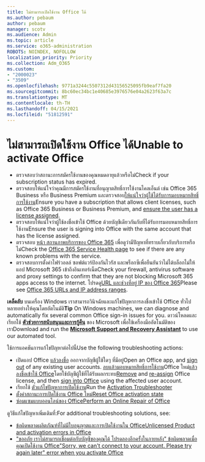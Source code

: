 ```yaml
---
title: ไม่สามารถเปิดใช้งาน Office ได้
ms.author: pebaum
author: pebaum
manager: scotv
ms.audience: Admin
ms.topic: article
ms.service: o365-administration
ROBOTS: NOINDEX, NOFOLLOW
localization_priority: Priority
ms.collection: Adm_O365
ms.custom:
- "2000023"
- "3509"
ms.openlocfilehash: 9771a3244c5507312d43156525095fb9eaf7fa20
ms.sourcegitcommit: 8bc60ec34bc1e40685e3976576e04a2623f63a7c
ms.translationtype: MT
ms.contentlocale: th-TH
ms.lasthandoff: 04/15/2021
ms.locfileid: "51812591"
---
```

# <a name="unable-to-activate-office"></a><span data-ttu-id="e69d4-102">ไม่สามารถเปิดใช้งาน Office ได้</span><span class="sxs-lookup"><span data-stu-id="e69d4-102">Unable to activate Office</span></span>

- <span data-ttu-id="e69d4-103">ตรวจสอบว่าสถานะการสมัครใช้งานของคุณหมดอายุแล้วหรือไม่</span><span class="sxs-lookup"><span data-stu-id="e69d4-103">Check if your subscription status has expired.</span></span>
- <span data-ttu-id="e69d4-104">ตรวจสอบให้แน่ใจว่าคุณมีการสมัครใช้งานที่อนุญาตสิทธิ์การใช้งานไคลเอ็นต์ เช่น Office 365 Business หรือ Business Premium และตรวจสอบ[ให้แน่ใจว่าผู้ใช้ได้รับการมอบหมายสิทธิ์การใช้งาน](https://docs.microsoft.com/microsoft-365/admin/manage/assign-licenses-to-users?view=o365-worldwide)</span><span class="sxs-lookup"><span data-stu-id="e69d4-104">Ensure you have a subscription that allows client licenses, such as Office 365 Business or Business Premium, and [ensure the user has a license assigned](https://docs.microsoft.com/microsoft-365/admin/manage/assign-licenses-to-users?view=o365-worldwide).</span></span>
- <span data-ttu-id="e69d4-105">ตรวจสอบให้แน่ใจว่าผู้ใช้ลงชื่อเข้าใช้ Office ด้วยบัญชีเดียวกันกับที่ได้รับการมอบหมายสิทธิ์การใช้งาน</span><span class="sxs-lookup"><span data-stu-id="e69d4-105">Ensure the user is signing into Office with the same account that has the license assigned.</span></span>
- <span data-ttu-id="e69d4-106">ตรวจสอบ [หน้า สถานภาพบริการของ Office 365](https://docs.microsoft.com/office365/enterprise/view-service-health) เพื่อดูว่ามีปัญหาที่ทราบเกี่ยวกับบริการหรือไม่</span><span class="sxs-lookup"><span data-stu-id="e69d4-106">Check the [Office 365 Service Health page](https://docs.microsoft.com/office365/enterprise/view-service-health) to see if there are any known problems with the service.</span></span>
- <span data-ttu-id="e69d4-107">ตรวจสอบการตั้งค่าไฟร์วอลล์ ซอฟต์แวร์ป้องกันไวรัส และพร็อกซีเพื่อยืนยันว่าไม่ได้บล็อกไม่ให้แอป Microsoft 365 เข้าถึงอินเทอร์เน็ต</span><span class="sxs-lookup"><span data-stu-id="e69d4-107">Check your firewall, antivirus software and proxy settings to confirm that they are not blocking Microsoft 365 apps access to the internet.</span></span> <span data-ttu-id="e69d4-108">โปรดดู[URL และช่วงที่อยู่ IP ของ Office 365](https://docs.microsoft.com/office365/enterprise/urls-and-ip-address-ranges "URL และช่วงที่อยู่ IP ของ Office 365")</span><span class="sxs-lookup"><span data-stu-id="e69d4-108">Please see [Office 365 URLs and IP address ranges](https://docs.microsoft.com/office365/enterprise/urls-and-ip-address-ranges "Office 365 URLs and IP address ranges").</span></span>

<span data-ttu-id="e69d4-109">**เคล็ดลับ** บนเครื่อง Windows เราสามารถวินิจฉัยและแก้ไขปัญหาการลงชื่อเข้าใช้ Office ทั่วไปหลายอย่างให้คุณโดยอัตโนมัติ</span><span class="sxs-lookup"><span data-stu-id="e69d4-109">**Tip** On Windows machines, we can diagnose and automatically fix several common Office sign-in issues for you.</span></span> <span data-ttu-id="e69d4-110">ดาวน์โหลดและเรียกใช้  **[ตัวช่วยการสนับสนุนและการกู้คืน](https://aka.ms/SaRA-OfficeSignInScenario)** ของ Microsoft เพื่อใช้เครื่องมืออัตโนมัติของเรา</span><span class="sxs-lookup"><span data-stu-id="e69d4-110">Download and run the  **[Microsoft Support and Recovery Assistant](https://aka.ms/SaRA-OfficeSignInScenario)** to use our automated tool.</span></span>

<span data-ttu-id="e69d4-111">ใช้การแอคชันการแก้ไขปัญหาต่อไปนี้</span><span class="sxs-lookup"><span data-stu-id="e69d4-111">Use the following troubleshooting actions:</span></span>

- <span data-ttu-id="e69d4-112">เปิดแอป Office [แล้วลงชื่อ](https://support.office.com/article/5a20dc11-47e9-4b6f-945d-478cb6d92071) ออกจากบัญชีผู้ใช้ใดๆ ที่มีอยู่</span><span class="sxs-lookup"><span data-stu-id="e69d4-112">Open an Office app, and [sign out](https://support.office.com/article/5a20dc11-47e9-4b6f-945d-478cb6d92071) of any existing user accounts.</span></span> <span data-ttu-id="e69d4-113">[ลบ](https://docs.microsoft.com/microsoft-365/admin/manage/remove-licenses-from-users)[แล้วมอบหมายสิทธิ์การใช้งาน](https://docs.microsoft.com/microsoft-365/admin/manage/assign-licenses-to-users)Office ใหม่[แล้วลงชื่อเข้าใช้ Office](https://support.office.com/article/628ea040-f265-49de-b986-be09c3ebf8a9)โดยใช้บัญชีผู้ใช้ที่ได้รับผลกระทบ</span><span class="sxs-lookup"><span data-stu-id="e69d4-113">[Remove](https://docs.microsoft.com/microsoft-365/admin/manage/remove-licenses-from-users) and [re-assign](https://docs.microsoft.com/microsoft-365/admin/manage/assign-licenses-to-users) Office license, and then [sign into Office](https://support.office.com/article/628ea040-f265-49de-b986-be09c3ebf8a9) using the affected user account.</span></span>
- <span data-ttu-id="e69d4-114">เรียกใช้ [ตัวแก้ไขปัญหาการเปิดใช้งาน](https://aka.ms/SARA-OfficeActivation-Alchemy)</span><span class="sxs-lookup"><span data-stu-id="e69d4-114">Run the [Activation Troubleshooter](https://aka.ms/SARA-OfficeActivation-Alchemy)</span></span>
- [<span data-ttu-id="e69d4-115">ตั้งค่าสถานะการเปิดใช้งาน Office ใหม่</span><span class="sxs-lookup"><span data-stu-id="e69d4-115">Reset Office activation state</span></span>](https://docs.microsoft.com/office365/troubleshoot/activation/reset-office-365-proplus-activation-state "ตั้งค่าสถานะการเปิดใช้งาน Office ใหม่")
- [<span data-ttu-id="e69d4-116">ซ่อมแซมแบบออนไลน์ของ Office</span><span class="sxs-lookup"><span data-stu-id="e69d4-116">Perform an Online Repair of Office</span></span>](https://support.office.com/Article/7821d4b6-7c1d-4205-aa0e-a6b40c5bb88b?wt.mc_id=Alchemy_ClientDIA)

<span data-ttu-id="e69d4-117">ดูวิธีแก้ไขปัญหาเพิ่มเติมที่:</span><span class="sxs-lookup"><span data-stu-id="e69d4-117">For additional troubleshooting solutions, see:</span></span>  

- [<span data-ttu-id="e69d4-118">ข้อผิดพลาดผลิตภัณฑ์ที่ไม่มีใบอนุญาตและการเปิดใช้งานใน Office</span><span class="sxs-lookup"><span data-stu-id="e69d4-118">Unlicensed Product and activation errors in Office</span></span>](https://support.office.com/Article/0d23d3c0-c19c-4b2f-9845-5344fedc4380?wt.mc_id=Alchemy_ClientDIA)
- [<span data-ttu-id="e69d4-119">"ขออภัย เราไม่สามารถเชื่อมต่อกับบัญชีของคุณได้ โปรดลองอีกครั้งในภายหลัง" ข้อผิดพลาดเมื่อคุณเปิดใช้งาน Office</span><span class="sxs-lookup"><span data-stu-id="e69d4-119">"Sorry, we can't connect to your account. Please try again later" error when you activate Office</span></span>](https://docs.microsoft.com/office/troubleshoot/activation-installation/issue-when-activate-office-from-office-365)